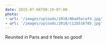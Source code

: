 ```yaml
---
date: 2015-07-06T09:19-07:00
photo:
- url: '/images/uploads/2018/86ad5ecaf4.jpg'
- url: '/images/uploads/2018/c12b516785.jpg'
---
```

Reunited in Paris and it feels so good!
